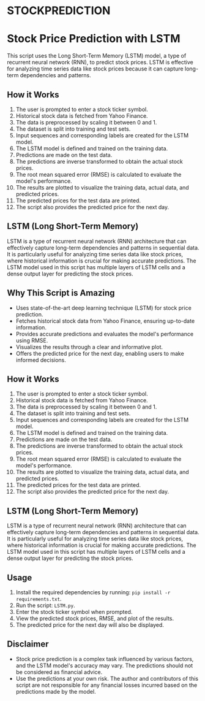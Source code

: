 # STOCKPREDICTION

# Stock Price Prediction with LSTM

This script uses the Long Short-Term Memory (LSTM) model, a type of recurrent neural network (RNN), to predict stock prices. LSTM is effective for analyzing time series data like stock prices because it can capture long-term dependencies and patterns.

## How it Works

1. The user is prompted to enter a stock ticker symbol.
2. Historical stock data is fetched from Yahoo Finance.
3. The data is preprocessed by scaling it between 0 and 1.
4. The dataset is split into training and test sets.
5. Input sequences and corresponding labels are created for the LSTM model.
6. The LSTM model is defined and trained on the training data.
7. Predictions are made on the test data.
8. The predictions are inverse transformed to obtain the actual stock prices.
9. The root mean squared error (RMSE) is calculated to evaluate the model's performance.
10. The results are plotted to visualize the training data, actual data, and predicted prices.
11. The predicted prices for the test data are printed.
12. The script also provides the predicted price for the next day.

## LSTM (Long Short-Term Memory)

LSTM is a type of recurrent neural network (RNN) architecture that can effectively capture long-term dependencies and patterns in sequential data. It is particularly useful for analyzing time series data like stock prices, where historical information is crucial for making accurate predictions. The LSTM model used in this script has multiple layers of LSTM cells and a dense output layer for predicting the stock prices.

## Why This Script is Amazing

- Uses state-of-the-art deep learning technique (LSTM) for stock price prediction.
- Fetches historical stock data from Yahoo Finance, ensuring up-to-date information.
- Provides accurate predictions and evaluates the model's performance using RMSE.
- Visualizes the results through a clear and informative plot.
- Offers the predicted price for the next day, enabling users to make informed decisions.

## How it Works

1. The user is prompted to enter a stock ticker symbol.
2. Historical stock data is fetched from Yahoo Finance.
3. The data is preprocessed by scaling it between 0 and 1.
4. The dataset is split into training and test sets.
5. Input sequences and corresponding labels are created for the LSTM model.
6. The LSTM model is defined and trained on the training data.
7. Predictions are made on the test data.
8. The predictions are inverse transformed to obtain the actual stock prices.
9. The root mean squared error (RMSE) is calculated to evaluate the model's performance.
10. The results are plotted to visualize the training data, actual data, and predicted prices.
11. The predicted prices for the test data are printed.
12. The script also provides the predicted price for the next day.

## LSTM (Long Short-Term Memory)

LSTM is a type of recurrent neural network (RNN) architecture that can effectively capture long-term dependencies and patterns in sequential data. It is particularly useful for analyzing time series data like stock prices, where historical information is crucial for making accurate predictions. The LSTM model used in this script has multiple layers of LSTM cells and a dense output layer for predicting the stock prices.

## Usage

1. Install the required dependencies by running: `pip install -r requirements.txt`.
2. Run the script: `LSTM.py`.
3. Enter the stock ticker symbol when prompted.
4. View the predicted stock prices, RMSE, and plot of the results.
5. The predicted price for the next day will also be displayed.

## Disclaimer

- Stock price prediction is a complex task influenced by various factors, and the LSTM model's accuracy may vary. The predictions should not be considered as financial advice.
- Use the predictions at your own risk. The author and contributors of this script are not responsible for any financial losses incurred based on the predictions made by the model.


